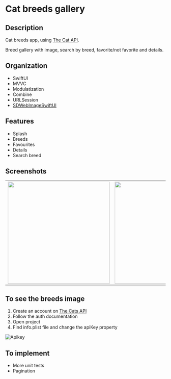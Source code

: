 # Cat breeds gallery

## Description
Cat breeds app, using [The Cat API](https://thecatapi.com).

Breed gallery with image, search by breed, favorite/not favorite and details.

## Organization

- SwiftUI
- MVVC
- Modulatization
- Combine
- URLSession
- [SDWebImageSwiftUI](https://sdwebimage.github.io/documentation/sdwebimageswiftui/)

## Features

- Splash
- Breeds
- Favourites
- Details
- Search breed


## Screenshots

|   |   |   |   |   |
|---|---|---|---|---|
|<img src="https://github.com/lcastagnoli/cats/assets/50826360/795ca24b-f500-4231-bf5c-9e0fc825c1dd" width="320">|<img src="https://github.com/lcastagnoli/cats/assets/50826360/2bba662f-b500-4c4c-a838-ce0060b51160" width="320">|<img src="https://github.com/lcastagnoli/cats/assets/50826360/4578b557-f948-417d-8e24-4c999dd83f13" width="320">|<img src="https://github.com/lcastagnoli/cats/assets/50826360/6c1639d4-e907-419f-8779-0bcae1126b44" width="320">|<img src="https://github.com/lcastagnoli/cats/assets/50826360/abc62bcc-ceda-43ac-b1a5-a98607b371ba" width="320">|

## To see the breeds image

1. Create an account on [The Cats API](https://thecatapi.com)
2. Follow the auth documentation
3. Open project
4. Find info.plist file and change the apiKey property

![Apikey](https://github.com/lcastagnoli/cats/assets/50826360/28578cf4-d261-4e96-a153-d457b919a3eb)

## To implement

- More unit tests
- Pagination
